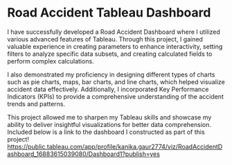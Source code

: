 # Road Accident Tableau Dashboard
I have successfully developed a Road Accident Dashboard where I utilized various advanced features of Tableau. Through this project, I gained valuable experience in creating parameters to enhance interactivity, setting filters to analyze specific data subsets, and creating calculated fields to perform complex calculations. 

I also demonstrated my proficiency in designing different types of charts such as pie charts, maps, bar charts, and line charts, which helped visualize accident data effectively. Additionally, I incorporated Key Performance Indicators (KPIs) to provide a comprehensive understanding of the accident trends and patterns. 

This project allowed me to sharpen my Tableau skills and showcase my ability to deliver insightful visualizations for better data comprehension. Included below is a link to the dashboard I constructed as part of this project!
https://public.tableau.com/app/profile/kanika.gaur2774/viz/RoadAccidentDashboard_16883615039080/Dashboard1?publish=yes
